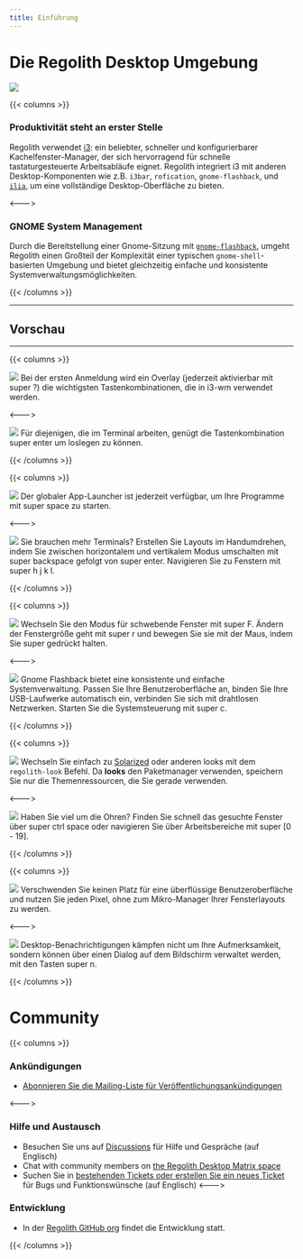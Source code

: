 ```yaml
---
title: Einführung
---
```


# Die Regolith Desktop Umgebung

![](/images/v-tour/regolith-empty.png)

{{< columns >}}

### Produktivität steht an erster Stelle

Regolith verwendet [i3](https://i3wm.org/): ein beliebter, schneller und konfigurierbarer Kachelfenster-Manager, der sich hervorragend für schnelle tastaturgesteuerte Arbeitsabläufe eignet. Regolith integriert i3 mit anderen Desktop-Komponenten wie z.B. `i3bar`, `rofication`, `gnome-flashback`, und [`ilia`](https://github.com/regolith-linux/ilia#readme), um eine vollständige Desktop-Oberfläche zu bieten.

<--->

### GNOME System Management

Durch die Bereitstellung einer Gnome-Sitzung mit [`gnome-flashback`](https://wiki.gnome.org/Projects/GnomeFlashback), umgeht Regolith einen Großteil der Komplexität einer typischen `gnome-shell`-basierten Umgebung und bietet gleichzeitig
einfache und konsistente Systemverwaltungsmöglichkeiten.

{{< /columns >}}

***

## Vorschau

***

{{< columns >}}

![](/images/v-tour/regolith-ilia-keybindings.png)
Bei der ersten Anmeldung wird ein Overlay (jederzeit aktivierbar mit <span class="text-nowrap"><span class="badge badge-warning">super</span> <span class="badge badge-warning">?</span></span>) die wichtigsten Tastenkombinationen, die in i3-wm verwendet werden.

<--->

![](/images/v-tour/regolith-floating-terminal.png)
Für diejenigen, die im Terminal arbeiten, genügt die Tastenkombination <span class="text-nowrap"><span class="badge badge-warning">super</span> <span class="badge badge-warning">enter</span></span> um loslegen zu können.

{{< /columns >}}

{{< columns >}}

![](/images/v-tour/regolith-ilia-apps.png)
Der globaler App-Launcher ist jederzeit verfügbar, um Ihre Programme mit <span class="text-nowrap"><span class="badge badge-warning">super</span> <span class="badge badge-warning">space</span></span> zu starten.</p>

<--->

![](/images/v-tour/regolith-desktop-terminals.png)
Sie brauchen mehr Terminals? Erstellen Sie Layouts im Handumdrehen, indem Sie zwischen horizontalem und vertikalem Modus umschalten mit <span class="text-nowrap"><span class="badge badge-warning">super</span> <span class="badge badge-warning">backspace</span></span> gefolgt von <span class="text-nowrap"><span class="badge badge-warning">super</span> <span class="badge badge-warning">enter</span></span>. Navigieren Sie zu Fenstern mit <span class="text-nowrap"><span class="badge badge-warning">super</span> <span class="badge badge-warning">h</span> <span class="badge badge-warning">j</span> <span class="badge badge-warning">k</span> <span class="badge badge-warning">l</span></span>.

{{< /columns >}}

{{< columns >}}

![](/images/v-tour/regolith-floating-windows.png)
Wechseln Sie den Modus für schwebende Fenster mit <span class="text-nowrap"><span class="badge badge-warning">super</span> <span class="badge badge-warning">F</span></span>.
Ändern der Fenstergröße geht mit <span class="text-nowrap"><span class="badge badge-warning">super</span> <span class="badge badge-warning">r</span></span> und bewegen Sie sie mit der Maus, indem Sie <span class="badge badge-warning">super</span> gedrückt halten.

<--->

![](/images/v-tour/regolith-gnome-flashback.png)
Gnome Flashback bietet eine konsistente und einfache Systemverwaltung. Passen Sie Ihre Benutzeroberfläche an, binden Sie Ihre USB-Laufwerke automatisch ein, verbinden Sie sich mit drahtlosen Netzwerken. Starten Sie die Systemsteuerung mit <span class="text-nowrap"><span class="badge badge-warning">super</span> <span class="badge badge-warning">c</span></span>.

{{< /columns >}}

{{< columns >}}

![](/images/v-tour/regolith-screenshot-look-selector.png)
Wechseln Sie einfach zu <a href="https://ethanschoonover.com/solarized">Solarized</a> oder anderen looks mit dem <code>regolith-look</code> Befehl. Da <b>looks</b>
den Paketmanager verwenden, speichern Sie nur die Themenressourcen, die Sie gerade verwenden.

<--->

![](/images/v-tour/regolith-ilia-windows.png)
Haben Sie viel um die Ohren? Finden Sie schnell das gesuchte Fenster über <span class="text-nowrap"><span class="badge badge-warning">super</span> <span class="badge badge-warning">ctrl</span> <span class="badge badge-warning">space</span></span> oder navigieren Sie über Arbeitsbereiche mit <span class="text-nowrap"><span class="badge badge-warning">super</span> <span class="badge badge-warning">[0 - 19]</span></span>.

{{< /columns >}}

{{< columns >}}

![](/images/v-tour/regolith-many-windows.png)
Verschwenden Sie keinen Platz für eine überflüssige Benutzeroberfläche und nutzen Sie jeden Pixel, ohne zum Mikro-Manager Ihrer Fensterlayouts zu werden.

<--->

![](/images/v-tour/regolith-ilia-notifications.png)
Desktop-Benachrichtigungen kämpfen nicht um Ihre Aufmerksamkeit, sondern können über einen Dialog auf dem Bildschirm verwaltet werden, mit den Tasten <span class="text-nowrap"><span class="badge badge-warning">super</span> <span class="badge badge-warning">n</span></span>.

{{< /columns >}}

# Community

{{< columns >}}

### Ankündigungen

* [Abonnieren Sie die Mailing-Liste für Veröffentlichungsankündigungen](https://www.freelists.org/list/regolith-linux)

<--->

### Hilfe und Austausch

* Besuchen Sie uns auf [Discussions](https://github.com/orgs/regolith-linux/discussions) für Hilfe und Gespräche (auf Englisch)
* Chat with community members on [the Regolith Desktop Matrix space](https://matrix.to/#/#regolith-desktop:matrix.org)
* Suchen Sie in [bestehenden Tickets oder erstellen Sie ein neues Ticket](https://github.com/regolith-linux/regolith-desktop/issues)
  für Bugs und Funktionswünsche (auf Englisch)
<--->

### Entwicklung

* In der [Regolith GitHub org](https://github.com/regolith-linux) findet die Entwicklung statt.

{{< /columns >}}
